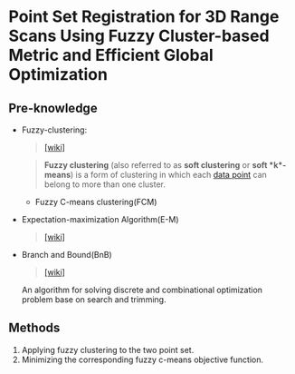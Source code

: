 # Point Set Registration for 3D Range Scans Using Fuzzy Cluster-based Metric and Efficient Global Optimization

## Pre-knowledge

- Fuzzy-clustering:

  > [[wiki]](https://en.wikipedia.org/wiki/Fuzzy_clustering)

  > **Fuzzy clustering** (also referred to as **soft clustering** or **soft \*k\*-means**) is a form of clustering in which each [data point](https://en.wikipedia.org/wiki/Data_point) can belong to more than one cluster.

  - Fuzzy C-means clustering(FCM)

- Expectation-maximization Algorithm(E-M)

  > [[wiki]](https://en.wikipedia.org/wiki/Expectation%E2%80%93maximization_algorithm)

- Branch and Bound(BnB)

  > [[wiki]](https://en.wikipedia.org/wiki/Branch_and_bound)

  An algorithm for solving discrete and combinational optimization problem base on search and trimming.

## Methods

1. Applying fuzzy clustering to the two point set. 
2. Minimizing the corresponding fuzzy c-means objective function.